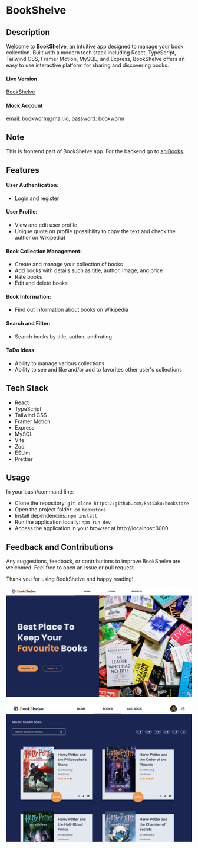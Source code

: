 # BookShelve

## Description

Welcome to **BookShelve**, an intuitive app designed to manage your book collection. Built with a modern tech stack including React, TypeScript, Tailwind CSS, Framer Motion, MySQL, and Express, BookShelve offers an easy to use interactive platform for sharing and discovering books.

#### Live Version

[BookShelve](https://bookshelve-two.vercel.app/)

#### Mock Account

email: bookworm@mail.io,
password: bookworm

## Note

This is frontend part of BookShelve app. For the backend go to [apiBooks](https://github.com/katiaku/apiBooks).

## Features

#### User Authentication:

-   Login and register

#### User Profile:

-   View and edit user profile
-   Unique quote on profile (possibility to copy the text and check the author on Wikipedia)

#### Book Collection Management:

-   Create and manage your collection of books
-   Add books with details such as title, author, image, and price
-   Rate books
-   Edit and delete books

#### Book Information:

-   Find out information about books on Wikipedia

#### Search and Filter:

-   Search books by title, author, and rating

#### ToDo Ideas

-   Ability to manage various collections
-   Ability to see and like and/or add to favorites other user's collections

## Tech Stack

-   React
-   TypeScript
-   Tailwind CSS
-   Framer Motion
-   Express
-   MySQL
-   Vite
-   Zod
-   ESLint
-   Prettier

## Usage

In your bash/command line:

-   Clone the repository: `git clone https://github.com/katiaku/bookstore`
-   Open the project folder: `cd bookstore`
-   Install dependencies: `npm install`
-   Run the application locally: `npm run dev`
-   Access the application in your browser at http://localhost:3000

## Feedback and Contributions

Any suggestions, feedback, or contributions to improve BookShelve are welcomed. Feel free to open an issue or pull request.

Thank you for using BookShelve and happy reading!

![BookShelve App Homepage Screenshot](./public/img/BookShelve_HomePage.png)

![BookShelve App Books Page Screenshot](./public/img/BookShelve_BooksPage.png)
